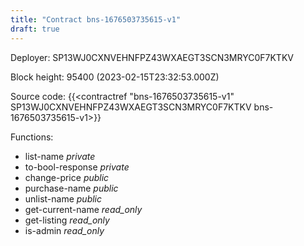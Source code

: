 ```yaml
---
title: "Contract bns-1676503735615-v1"
draft: true
---
```

Deployer: SP13WJ0CXNVEHNFPZ43WXAEGT3SCN3MRYC0F7KTKV


 



Block height: 95400 (2023-02-15T23:32:53.000Z)

Source code: {{<contractref "bns-1676503735615-v1" SP13WJ0CXNVEHNFPZ43WXAEGT3SCN3MRYC0F7KTKV bns-1676503735615-v1>}}

Functions:

* list-name _private_
* to-bool-response _private_
* change-price _public_
* purchase-name _public_
* unlist-name _public_
* get-current-name _read_only_
* get-listing _read_only_
* is-admin _read_only_
